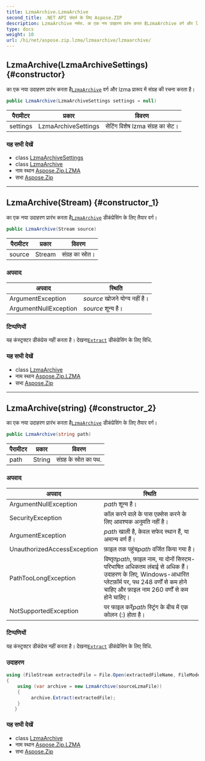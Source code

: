 ```yaml
---
title: LzmaArchive.LzmaArchive
second_title: .NET API संदर्भ के लिए Aspose.ZIP
description: LzmaArchive नर्मत. क एक नय उदहरण प्ररंभ करत हैLzmaArchive वर्ग और lzma प्ररूप में संग्रह क रचन करत है
type: docs
weight: 10
url: /hi/net/aspose.zip.lzma/lzmaarchive/lzmaarchive/
---
```

## LzmaArchive(LzmaArchiveSettings) {#constructor}

का एक नया उदाहरण प्रारंभ करता है[`LzmaArchive`](../) वर्ग और lzma प्रारूप में संग्रह की रचना करता है।

```csharp
public LzmaArchive(LzmaArchiveSettings settings = null)
```

| पैरामीटर | प्रकार | विवरण |
| --- | --- | --- |
| settings | LzmaArchiveSettings | सेटिंग विशेष lzma संग्रह का सेट। |

### यह सभी देखें

* class [LzmaArchiveSettings](../../lzmaarchivesettings/)
* class [LzmaArchive](../)
* नाम स्थान [Aspose.Zip.LZMA](../../lzmaarchive/)
* सभा [Aspose.Zip](../../../)

---

## LzmaArchive(Stream) {#constructor_1}

का एक नया उदाहरण प्रारंभ करता है[`LzmaArchive`](../) डीकंप्रेसिंग के लिए तैयार वर्ग।

```csharp
public LzmaArchive(Stream source)
```

| पैरामीटर | प्रकार | विवरण |
| --- | --- | --- |
| source | Stream | संग्रह का स्रोत। |

### अपवाद

| अपवाद | स्थिति |
| --- | --- |
| ArgumentException | *source* खोजने योग्य नहीं है। |
| ArgumentNullException | *source* शून्य है। |

### टिप्पणियों

यह कंस्ट्रक्टर डीकंप्रेस नहीं करता है। देखना[`Extract`](../extract/) डीकंप्रेसिंग के लिए विधि.

### यह सभी देखें

* class [LzmaArchive](../)
* नाम स्थान [Aspose.Zip.LZMA](../../lzmaarchive/)
* सभा [Aspose.Zip](../../../)

---

## LzmaArchive(string) {#constructor_2}

का एक नया उदाहरण प्रारंभ करता है[`LzmaArchive`](../) डीकंप्रेसिंग के लिए तैयार वर्ग।

```csharp
public LzmaArchive(string path)
```

| पैरामीटर | प्रकार | विवरण |
| --- | --- | --- |
| path | String | संग्रह के स्रोत का पथ. |

### अपवाद

| अपवाद | स्थिति |
| --- | --- |
| ArgumentNullException | *path* शून्य है। |
| SecurityException | कॉल करने वाले के पास एक्सेस करने के लिए आवश्यक अनुमति नहीं है। |
| ArgumentException | *path* खाली है, केवल सफेद स्थान हैं, या अमान्य वर्ण हैं। |
| UnauthorizedAccessException | फ़ाइल तक पहुंच*path* वर्जित किया गया है। |
| PathTooLongException | विष्तृत*path*, फ़ाइल नाम, या दोनों सिस्टम-परिभाषित अधिकतम लंबाई से अधिक हैं। उदाहरण के लिए, Windows-आधारित प्लेटफ़ॉर्म पर, पथ 248 वर्णों से कम होने चाहिए और फ़ाइल नाम 260 वर्णों से कम होने चाहिए। |
| NotSupportedException | पर फाइल करें*path* स्ट्रिंग के बीच में एक कोलन (:) होता है। |

### टिप्पणियों

यह कंस्ट्रक्टर डीकंप्रेस नहीं करता है। देखना[`Extract`](../extract/) डीकंप्रेसिंग के लिए विधि.

### उदाहरण

```csharp
using (FileStream extractedFile = File.Open(extractedFileName, FileMode.Create))
{
    using (var archive = new LzmaArchive(sourceLzmaFile))
    {
         archive.Extract(extractedFile);
    }
   }
```

### यह सभी देखें

* class [LzmaArchive](../)
* नाम स्थान [Aspose.Zip.LZMA](../../lzmaarchive/)
* सभा [Aspose.Zip](../../../)


